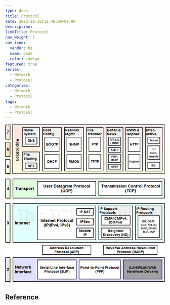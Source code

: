 ```yaml
---
type: docs
title: Protocol
date: 2023-10-15T12:46:00+09:00
description:
linkTitle: Protocol
nav_weight: 7
nav_icon:
  vendor: bs
  name: book
  color: indigo
featured: true
series:
  - Network
  - Protocol
categories:
  - Network
  - Protocol
tags:
  - Network
  - Protocol
---
```


![Protocol](protocol.png#center)

## Reference
